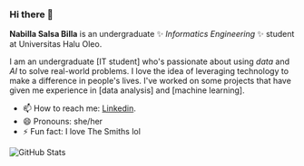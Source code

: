 ### Hi there 👋

**Nabilla Salsa Billa** is an undergraduate ✨ _Informatics Engineering_ ✨ student at Universitas Halu Oleo. 

I am an undergraduate [IT student] who's passionate about using _data_ and _AI_ to solve real-world problems. I love the idea of leveraging technology to make a difference in people's lives. I've worked on some projects that have given me experience in [data analysis] and [machine learning].


- 📫 How to reach me:  [Linkedin](https://www.linkedin.com/in/nbilasals/).
- 😄 Pronouns: she/her
- ⚡ Fun fact: I love The Smiths lol

![GitHub Stats](https://github-readme-stats.vercel.app/api?username=nbilasals&show_icons=true)

